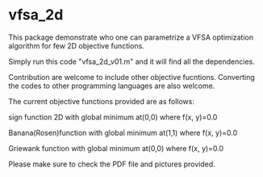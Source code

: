 # vfsa_2d

This package demonstrate who one can parametrize a VFSA optimization algorithm for few 2D objective functions.

Simply run this code "vfsa_2d_v01.m" and it will find all the dependencies.

Contribution are welcome to include other objective fucntions. Converting the codes to other programming languages are also welcome.

The current objective functions provided are as follows:

sign function 2D with global minimum at(0,0) where f(x, y)=0.0

Banana(Rosen)function with global minimum at(1,1) where f(x, y)=0.0

Griewank function with global minimum at(0,0) where f(x, y)=0.0

Please make sure to check the PDF file and pictures provided.
